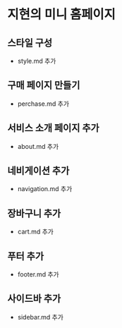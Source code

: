 # 지현의 미니 홈페이지

## 스타일 구성
- style.md 추가

## 구매 페이지 만들기
- perchase.md 추가

## 서비스 소개 페이지 추가
- about.md 추가

## 네비게이션 추가
- navigation.md 추가

## 장바구니 추가
- cart.md 추가

## 푸터 추가
- footer.md 추가

## 사이드바 추가
- sidebar.md 추가